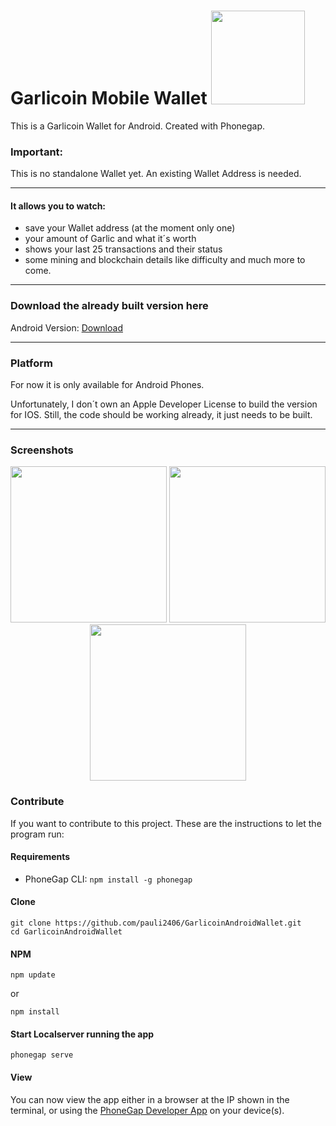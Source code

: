 # Garlicoin Mobile Wallet  <img src="https://i.imgur.com/JGptWWP.png" width="150"/>

This is a Garlicoin Wallet for Android. Created with Phonegap.

### Important:
This is no standalone Wallet yet. An existing Wallet Address is needed. 

---
#### It allows you to watch:

- save your Wallet address (at the moment only one)
- your amount of Garlic and what it´s worth
- shows your last 25 transactions and their status
- some mining and blockchain details like difficulty 
and much more to come.

---

### Download the already built version here
Android Version:
[Download](https://github.com/pauli2406/Garlicoin-Mobile-Wallet/releases/tag/1.0.0)

---
### Platform

For now it is only available for Android Phones. 

Unfortunately, I don´t own an Apple Developer License to build the version for IOS.
Still, the code should be working already, it just needs to be built.

----

### Screenshots
<p align="center">
  <img src="https://i.imgur.com/IKRCvpG.jpg" width="250"/>
  <img src="https://i.imgur.com/MYV7VsI.jpg" width="250"/>
  <img src="https://i.imgur.com/ILW1idH.jpg" width="250"/>
</p>

### Contribute
If you want to contribute to this project. These are the instructions to let the program run:

#### Requirements

- PhoneGap CLI: `npm install -g phonegap`

#### Clone
```
git clone https://github.com/pauli2406/GarlicoinAndroidWallet.git
cd GarlicoinAndroidWallet
```

#### NPM
```
npm update 
```
or 
```
npm install
```

#### Start Localserver running the app
```
phonegap serve
```

#### View

You can now view the app either in a browser at the IP shown in the terminal, or using the [PhoneGap Developer App](http://app.phonegap.com/) on your device(s).
